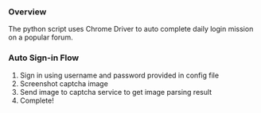 ### Overview
The python script uses Chrome Driver to auto complete daily login mission on a popular forum.

### Auto Sign-in Flow

1. Sign in using username and password provided in config file
1. Screenshot captcha image
1. Send image to captcha service to get image parsing result
1. Complete!